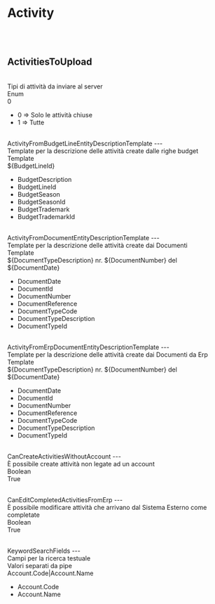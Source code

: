 # Activity

<br><br> 

ActivitiesToUpload 
---
<br> Tipi di attività da inviare al server <br> 
Enum <br> 
0 <br>
<ul> 
<li>0 => Solo le attività chiuse</li>
<li>1 => Tutte</li>
</ul><br>
ActivityFromBudgetLineEntityDescriptionTemplate 
---
<br> Template per la descrizione delle attività create dalle righe budget <br> 
Template <br> 
${BudgetLineId} <br>
<ul> 
<li>BudgetDescription</li>
<li>BudgetLineId</li>
<li>BudgetSeason</li>
<li>BudgetSeasonId</li>
<li>BudgetTrademark</li>
<li>BudgetTrademarkId</li>
</ul><br>
ActivityFromDocumentEntityDescriptionTemplate 
---
<br> Template per la descrizione delle attività create dai Documenti <br> 
Template <br> 
${DocumentTypeDescription} nr. ${DocumentNumber} del ${DocumentDate} <br>
<ul> 
<li>DocumentDate</li>
<li>DocumentId</li>
<li>DocumentNumber</li>
<li>DocumentReference</li>
<li>DocumentTypeCode</li>
<li>DocumentTypeDescription</li>
<li>DocumentTypeId</li>
</ul><br>
ActivityFromErpDocumentEntityDescriptionTemplate 
---
<br> Template per la descrizione delle attività create dai Documenti da Erp <br> 
Template <br> 
${DocumentTypeDescription} nr. ${DocumentNumber} del ${DocumentDate} <br>
<ul> 
<li>DocumentDate</li>
<li>DocumentId</li>
<li>DocumentNumber</li>
<li>DocumentReference</li>
<li>DocumentTypeCode</li>
<li>DocumentTypeDescription</li>
<li>DocumentTypeId</li>
</ul><br>
CanCreateActivitiesWithoutAccount 
---
<br> È possibile create attività non legate ad un account <br> 
Boolean <br> 
True <br>
<ul> 
</ul><br>
CanEditCompletedActivitiesFromErp 
---
<br> È possibile modificare attività che arrivano dal Sistema Esterno come completate <br> 
Boolean <br> 
True <br>
<ul> 
</ul><br>
KeywordSearchFields 
---
<br> Campi per la ricerca testuale <br> 
Valori separati da pipe <br> 
Account.Code&#124;Account.Name <br>
<ul> 
<li>Account.Code</li>
<li>Account.Name</li>
</ul><br>

